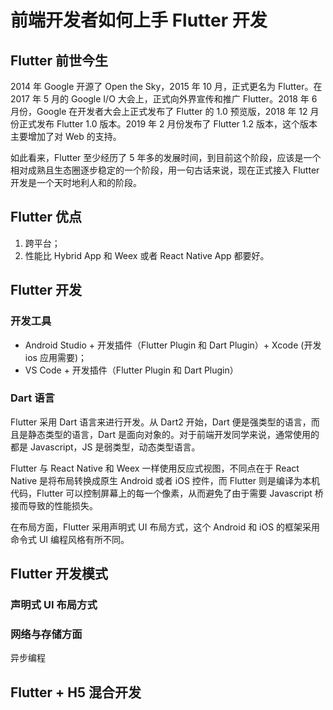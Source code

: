 # 前端开发者如何上手 Flutter 开发

## Flutter 前世今生

2014 年 Google 开源了 Open the Sky，2015 年 10 月，正式更名为 Flutter。在 2017 年 5 月的 Google I/O 大会上，正式向外界宣传和推广 Flutter。2018 年 6 月份，Google 在开发者大会上正式发布了 Flutter 的 1.0 预览版，2018 年 12 月份正式发布 Flutter 1.0 版本。2019 年 2 月份发布了 Flutter 1.2 版本，这个版本主要增加了对 Web 的支持。

如此看来，Flutter 至少经历了 5 年多的发展时间，到目前这个阶段，应该是一个相对成熟且生态圈逐步稳定的一个阶段，用一句古话来说，现在正式接入 Flutter 开发是一个天时地利人和的阶段。

## Flutter 优点

1. 跨平台；
2. 性能比 Hybrid App 和 Weex 或者 React Native App 都要好。

## Flutter 开发

### 开发工具

- Android Studio + 开发插件（Flutter Plugin 和 Dart Plugin）+ Xcode (开发 ios 应用需要)；
- VS Code + 开发插件（Flutter Plugin 和 Dart Plugin）

### Dart 语言

Flutter 采用 Dart 语言来进行开发。从 Dart2 开始，Dart 便是强类型的语言，而且是静态类型的语言，Dart 是面向对象的。对于前端开发同学来说，通常使用的都是 Javascript，JS 是弱类型，动态类型语言。

Flutter 与 React Native 和 Weex 一样使用反应式视图，不同点在于 React Native 是将布局转换成原生 Android 或者 iOS 控件，而 Flutter 则是编译为本机代码，Flutter 可以控制屏幕上的每一个像素，从而避免了由于需要 Javascript 桥接而导致的性能损失。

在布局方面，Flutter 采用声明式 UI 布局方式，这个 Android 和 iOS 的框架采用命令式 UI 编程风格有所不同。

## Flutter 开发模式

### 声明式 UI 布局方式

### 网络与存储方面

异步编程

## Flutter + H5 混合开发
